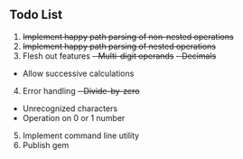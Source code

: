 Todo List
-

1. <del>Implement happy path parsing of non-nested operations</del>
2. <del>Implement happy path parsing of nested operations</del>
3. Flesh out features
  <del>- Multi-digit operands</del>
  <del>- Decimals</del>
  - Allow successive calculations
4. Error handling
  <del>- Divide-by-zero</del>
  - Unrecognized characters
  - Operation on 0 or 1 number
5. Implement command line utility
6. Publish gem
